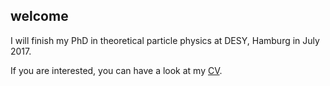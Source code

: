 ## welcome ##

I will finish my PhD in theoretical particle physics at DESY, Hamburg in
July 2017. 

If you are interested, you can have a look at my [CV].

[CV]: files/bchokoufe-cv.pdf
